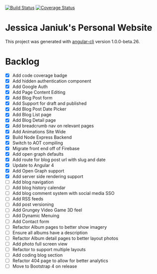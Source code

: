 [![Build Status](https://travis-ci.org/janiukjf/JessicaJaniuk.svg?branch=master)](https://travis-ci.org/janiukjf/JessicaJaniuk) [![Coverage Status](https://coveralls.io/repos/github/janiukjf/JessicaJaniuk/badge.svg?branch=master)](https://coveralls.io/github/janiukjf/JessicaJaniuk?branch=master)

# Jessica Janiuk's Personal Website

This project was generated with [angular-cli](https://github.com/angular/angular-cli) version 1.0.0-beta.26.

# Backlog
- [x] Add code coverage badge
- [x] Add hidden authentication component
- [x] Add Google Auth
- [x] Add Page Content Editing
- [x] Add Blog Post form
- [x] Add Support for draft and published
- [x] Add Blog Post Date Picker
- [x] Add Blog List page
- [x] Add Blog Detail page
- [x] Add breadcrumb nav on relevant pages
- [x] Add Animations Site Wide
- [x] Build Node Express Backend
- [x] Switch to AOT compiling
- [x] Migrate front end off of Firebase
- [x] Add open graph defaults
- [x] Add route for blog post url with slug and date
- [x] Update to Angular 4
- [x] Add Open Graph support
- [x] Add server side rendering support
- [ ] Add blog navigation
- [ ] Add blog history calendar
- [ ] Add blog comment system with social media SSO
- [ ] Add RSS feeds
- [ ] Add post versioning
- [ ] Add Grungey Video Game 3D feel
- [ ] Add Dynamic Menuing
- [ ] Add Contact form
- [ ] Refactor Album pages to better show imagery
- [ ] Ensure all albums have a description
- [ ] Refactor Album detail pages to better layout photos
- [ ] Add photo full screen view
- [ ] Refactor to support multiple layouts
- [ ] Add coding blog section
- [ ] Refactor 404 page to allow for better analytics
- [ ] Move to Bootstrap 4 on release
